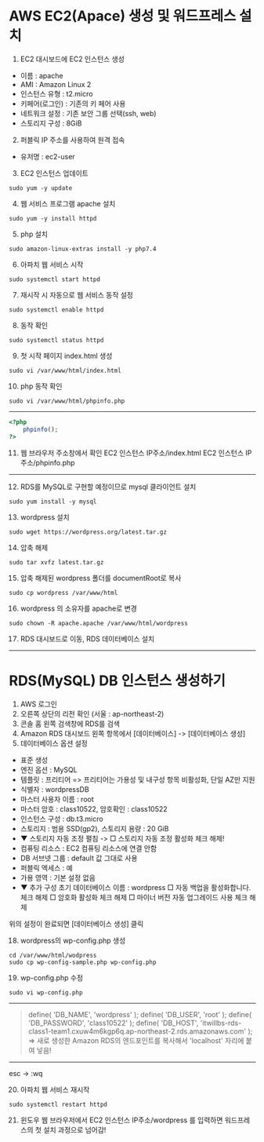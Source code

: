 # AWS EC2(Apace) 생성 및 워드프레스 설치
1. EC2 대시보드에 EC2 인스턴스 생성
- 이름 : apache
- AMI : Amazon Linux 2
- 인스턴스 유형 : t2.micro
- 키페어(로그인) : 기존의 키 페어 사용
- 네트워크 설정 : 기존 보안 그룹 선택(ssh, web)
- 스토리지 구성 : 8GiB

2. 퍼블릭 IP 주소를 사용하여 원격 접속
- 유저명 : ec2-user

3. EC2 인스턴스 업데이트
```
sudo yum -y update
```

4. 웹 서비스 프로그램 apache 설치
```
sudo yum -y install httpd
```

5. php 설치
```
sudo amazon-linux-extras install -y php7.4
```

6. 아파치 웹 서비스 시작
```
sudo systemctl start httpd
```

7. 재시작 시 자동으로 웹 서비스 동작 설정
```
sudo systemctl enable httpd
```

8. 동작 확인
```
sudo systemctl status httpd
```

9. 첫 시작 페이지 index.html 생성
```
sudo vi /var/www/html/index.html
```

10. php 동작 확인
```
sudo vi /var/www/html/phpinfo.php
```
---
```php
<?php
	phpinfo();
?>
```

11. 웹 브라우저 주소창에서 확인
EC2 인스턴스 IP주소/index.html
EC2 인스턴스 IP주소/phpinfo.php

---
12. RDS를 MySQL로 구현할 예정이므로 mysql 클라이언트 설치
```
sudo yum install -y mysql
```

13.  wordpress 설치
```
sudo wget https://wordpress.org/latest.tar.gz
```

14. 압축 해제
```
sudo tar xvfz latest.tar.gz
```

15. 압축 해제된 wordpress 폴더를 documentRoot로 복사
```
sudo cp wordpress /var/www/html
```

16. wordpress 의 소유자를 apache로 변경
```
sudo chown -R apache.apache /var/www/html/wordpress
```

17. RDS 대시보드로 이동, RDS 데이터베이스 설치

---
# RDS(MySQL) DB 인스턴스 생성하기
1. AWS 로그인
2. 오른쪽 상단의 리전 확인 (서울 : ap-northeast-2)
3. 콘솔 홈 왼쪽 검색창에 RDS를 검색
4. Amazon RDS 대시보드 왼쪽 항목에서 [데이터베이스] -> [데이터베이스 생성]
5. 데이터베이스 옵션 설정
- 표준 생성
- 엔진 옵션 : MySQL
- 템플릿 : 프리티어
  => 프리티어는 가용성 및 내구성 항목 비활성화, 단일 AZ만 지원
- 식별자 : wordpressDB
- 마스터 사용자 이름 : root
- 마스터 암호 : class10522, 암호확인 : class10522
- 인스턴스 구성 : db.t3.micro
- 스토리지 : 범용 SSD(gp2), 스토리지 용량 : 20 GiB
- ▼ 스토리지 자동 조정 펼침 -> □ 스토리지 자동 조정 활성화 체크 해제!
- 컴퓨팅 리소스 : EC2 컴퓨팅 리소스에 연결 안함
- DB 서브넷 그룹 : default 값 그대로 사용
- 퍼블릭 엑세스 : 예
- 가용 영역 : 기본 설정 없음
- ▼ 추가 구성
  초기 데이터베이스 이름 : wordpress
  □ 자동 백업을 활성화합니다. 체크 해제
  □ 암호화 활성화 체크 해제
  □ 마이너 버전 자동 업그레이드 사용 체크 해제

위의 설정이 완료되면 [데이터베이스 생성] 클릭

18. wordpress의 wp-config.php 생성
```
cd /var/www/html/wodpress
sudo cp wp-config-sample.php wp-config.php
```

19. wp-config.php 수정
```
sudo vi wp-config.php
```
---
>define( 'DB_NAME', 'wordpress' );
>define( 'DB_USER', 'root' );
>define( 'DB_PASSWORD', 'class10522' );
>define( 'DB_HOST', 'itwillbs-rds-class1-team1.cxuw4m6kgp6q.ap-northeast-2.rds.amazonaws.com' );
=> 새로 생성한 Amazon RDS의 엔드포인트를 복사해서 'localhost' 자리에 붙여 넣음!

---
esc -> :wq

20. 아파치 웹 서비스 재시작
```
sudo systemctl restart httpd
```

21. 윈도우 웹 브라우저에서 EC2 인스턴스 IP주소/wordpress 를 입력하면 워드프레스의 첫 설치 과정으로 넘어감!

